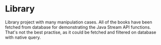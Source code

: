 # Library
Library project with many manipulation cases.
All of the books have been fetched from database for demonstrating the Java Stream API functions. 
That's not the best practise, as it could be fetched and filtered on database with native query.

